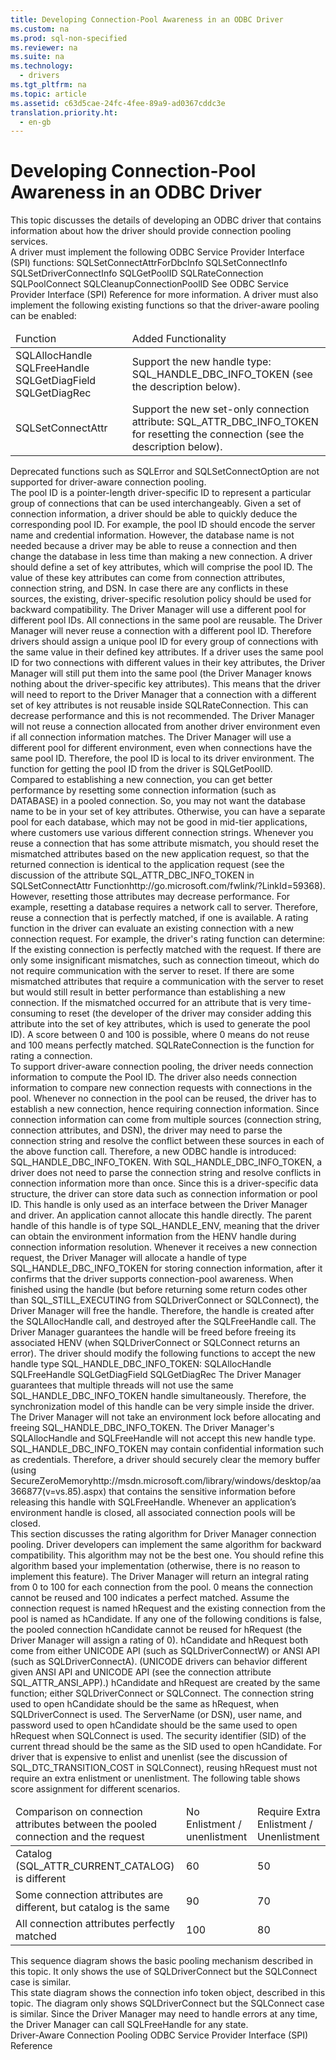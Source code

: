 ```yaml
---
title: Developing Connection-Pool Awareness in an ODBC Driver
ms.custom: na
ms.prod: sql-non-specified
ms.reviewer: na
ms.suite: na
ms.technology: 
  - drivers
ms.tgt_pltfrm: na
ms.topic: article
ms.assetid: c63d5cae-24fc-4fee-89a9-ad0367cddc3e
translation.priority.ht: 
  - en-gb
---
```

# Developing Connection-Pool Awareness in an ODBC Driver
<?xml version="1.0" encoding="utf-8"?>
<developerConceptualDocument xmlns="http://ddue.schemas.microsoft.com/authoring/2003/5" xmlns:xlink="http://www.w3.org/1999/xlink" xmlns:xsi="http://www.w3.org/2001/XMLSchema-instance" xsi:schemaLocation="http://ddue.schemas.microsoft.com/authoring/2003/5 http://dduestorage.blob.core.windows.net/ddueschema/developer.xsd">
  <introduction>
    <para>This topic discusses the details of developing an ODBC driver that contains information about how the driver should provide connection pooling services.</para>
  </introduction>
  <section>
    <title>Enabling Driver-Aware Connection Pooling</title>
    <content>
      <para>A driver must implement the following ODBC Service Provider Interface (SPI) functions:</para>
      <list class="bullet">
        <listItem>
          <para>SQLSetConnectAttrForDbcInfo</para>
        </listItem>
        <listItem>
          <para>SQLSetConnectInfo</para>
        </listItem>
        <listItem>
          <para>SQLSetDriverConnectInfo</para>
        </listItem>
        <listItem>
          <para>SQLGetPoolID</para>
        </listItem>
        <listItem>
          <para>SQLRateConnection</para>
        </listItem>
        <listItem>
          <para>SQLPoolConnect</para>
        </listItem>
        <listItem>
          <para>SQLCleanupConnectionPoolID</para>
        </listItem>
      </list>
      <para>See <link xlink:href="cdeffb4a-f344-4abe-97f3-be2ede1c8e59">ODBC Service Provider Interface (SPI) Reference</link> for more information.</para>
      <para>A driver must also implement the following existing functions so that the driver-aware pooling can be enabled:</para>
      <table xmlns:caps="http://schemas.microsoft.com/build/caps/2013/11">
        <thead>
          <tr>
            <TD>
              <para>Function</para>
            </TD>
            <TD>
              <para>Added Functionality</para>
            </TD>
          </tr>
        </thead>
        <tbody>
          <tr>
            <TD>
              <para>
                <legacyLink xlink:href="6e7fe420-8cf4-4e72-8dad-212affaff317">SQLAllocHandle</legacyLink>
              </para>
              <para>
                <legacyLink xlink:href="17a6fcdc-b05a-4de7-be93-a316f39696a1">SQLFreeHandle</legacyLink>
              </para>
              <para>
                <legacyLink xlink:href="1dbc4398-97a8-4585-bb77-1f7ea75e24c4">SQLGetDiagField</legacyLink>
              </para>
              <para>
                <legacyLink xlink:href="ebdbac93-3d68-438f-8416-ef1f08e04269">SQLGetDiagRec</legacyLink>
              </para>
            </TD>
            <TD>
              <para>Support the new handle type: SQL_HANDLE_DBC_INFO_TOKEN (see the description below).</para>
            </TD>
          </tr>
          <tr>
            <TD>
              <para>
                <legacyLink xlink:href="97fc7445-5a66-4eb9-8e77-10990b5fd685">SQLSetConnectAttr</legacyLink>
              </para>
            </TD>
            <TD>
              <para>Support the new set-only connection attribute: SQL_ATTR_DBC_INFO_TOKEN for resetting the connection (see the description below).</para>
            </TD>
          </tr>
        </tbody>
      </table>
      <alert class="note">
        <para>Deprecated functions such as <system>SQLError</system> and <system>SQLSetConnectOption</system> are not supported for driver-aware connection pooling.</para>
      </alert>
    </content>
  </section>
  <section>
    <title>The Pool ID</title>
    <content>
      <para>The pool ID is a pointer-length driver-specific ID to represent a particular group of connections that can be used interchangeably. Given a set of connection information, a driver should be able to quickly deduce the corresponding pool ID.</para>
      <para>For example, the pool ID should encode the server name and credential information. However, the database name is not needed because a driver may be able to reuse a connection and then change the database in less time than making a new connection.</para>
      <para>A driver should define a set of key attributes, which will comprise the pool ID. The value of these key attributes can come from connection attributes, connection string, and DSN. In case there are any conflicts in these sources, the existing, driver-specific resolution policy should be used for backward compatibility.</para>
      <para>The Driver Manager will use a different pool for different pool IDs. All connections in the same pool are reusable. The Driver Manager will never reuse a connection with a different pool ID. </para>
      <para>Therefore drivers should assign a unique pool ID for every group of connections with the same value in their defined key attributes. If a driver uses the same pool ID for two connections with different values in their key attributes, the Driver Manager will still put them into the same pool (the Driver Manager knows nothing about the driver-specific key attributes). This means that the driver will need to report to the Driver Manager that a connection with a different set of key attributes is not reusable inside <link xlink:href="e8da2ffb-d6ef-4ca7-824f-57afd29585d8">SQLRateConnection</link>. This can decrease performance and this is not recommended.</para>
      <para>The Driver Manager will not reuse a connection allocated from another driver environment even if all connection information matches. The Driver Manager will use a different pool for different environment, even when connections have the same pool ID. Therefore, the pool ID is local to its driver environment.</para>
      <para>The function for getting the pool ID from the driver is <link xlink:href="95a8666a-ad68-4d89-bf65-f2cc797f8820">SQLGetPoolID</link>.</para>
    </content>
  </section>
  <section>
    <title>The Connection Rating</title>
    <content>
      <para>Compared to establishing a new connection, you can get better performance by resetting some connection information (such as DATABASE) in a pooled connection. So, you may not want the database name to be in your set of key attributes. Otherwise, you can have a separate pool for each database, which may not be good in mid-tier applications, where customers use various different connection strings.</para>
      <para>Whenever you reuse a connection that has some attribute mismatch, you should reset the mismatched attributes based on the new application request, so that the returned connection is identical to the application request (see the discussion of the attribute SQL_ATTR_DBC_INFO_TOKEN in <externalLink><linkText>SQLSetConnectAttr Function</linkText><linkUri>http://go.microsoft.com/fwlink/?LinkId=59368</linkUri></externalLink>). However, resetting those attributes may decrease performance. For example, resetting a database requires a network call to server. Therefore, reuse a connection that is perfectly matched, if one is available.</para>
      <para>A rating function in the driver can evaluate an existing connection with a new connection request. For example, the driver's rating function can determine:</para>
      <list class="nobullet">
        <listItem>
          <para>If the existing connection is perfectly matched with the request.</para>
        </listItem>
        <listItem>
          <para>If there are only some insignificant mismatches, such as connection timeout, which do not require communication with the server to reset.</para>
        </listItem>
        <listItem>
          <para>If there are some mismatched attributes that require a communication with the server to reset but would still result in better performance than establishing a new connection.</para>
        </listItem>
        <listItem>
          <para>If the mismatched occurred for an attribute that is very time-consuming to reset (the developer of the driver may consider adding this attribute into the set of key attributes, which is used to generate the pool ID).</para>
        </listItem>
      </list>
      <para>A score between 0 and 100 is possible, where 0 means do not reuse and 100 means perfectly matched. <legacyLink xlink:href="e8da2ffb-d6ef-4ca7-824f-57afd29585d8">SQLRateConnection</legacyLink> is the function for rating a connection.</para>
    </content>
  </section>
  <section>
    <title>New ODBC Handle - SQL_HANDLE_DBC_INFO_TOKEN</title>
    <content>
      <para>To support driver-aware connection pooling, the driver needs connection information to compute the Pool ID. The driver also needs connection information to compare new connection requests with connections in the pool.  Whenever no connection in the pool can be reused, the driver has to establish a new connection, hence requiring connection information.</para>
      <para>Since connection information can come from multiple sources (connection string, connection attributes, and DSN), the driver may need to parse the connection string and resolve the conflict between these sources in each of the above function call.</para>
      <para>Therefore, a new ODBC handle is introduced: SQL_HANDLE_DBC_INFO_TOKEN. With SQL_HANDLE_DBC_INFO_TOKEN, a driver does not need to parse the connection string and resolve conflicts in connection information more than once. Since this is a driver-specific data structure, the driver can store data such as connection information or pool ID.</para>
      <para>This handle is only used as an interface between the Driver Manager and driver. An application cannot allocate this handle directly.</para>
      <para>The parent handle of this handle is of type SQL_HANDLE_ENV, meaning that the driver can obtain the environment information from the HENV handle during connection information resolution.</para>
      <para>Whenever it receives a new connection request, the Driver Manager will allocate a handle of type SQL_HANDLE_DBC_INFO_TOKEN for storing connection information, after it confirms that the driver supports connection-pool awareness. When finished using the handle (but before returning some return codes other than SQL_STILL_EXECUTING from <legacyLink xlink:href="e299be1d-5c74-4ede-b6a3-430eb189134f">SQLDriverConnect</legacyLink> or <legacyLink xlink:href="59075e46-a0ca-47bf-972a-367b08bb518d">SQLConnect</legacyLink>), the Driver Manager will free the handle. Therefore, the handle is created after the SQLAllocHandle call, and destroyed after the SQLFreeHandle call. The Driver Manager guarantees the handle will be freed before freeing its associated HENV (when <legacyLink xlink:href="e299be1d-5c74-4ede-b6a3-430eb189134f">SQLDriverConnect</legacyLink> or <legacyLink xlink:href="59075e46-a0ca-47bf-972a-367b08bb518d">SQLConnect</legacyLink> returns an error).</para>
      <para>The driver should modify the following functions to accept the new handle type SQL_HANDLE_DBC_INFO_TOKEN:</para>
      <list class="ordered">
        <listItem>
          <para>
            <legacyLink xlink:href="6e7fe420-8cf4-4e72-8dad-212affaff317">SQLAllocHandle</legacyLink>
          </para>
        </listItem>
        <listItem>
          <para>
            <legacyLink xlink:href="17a6fcdc-b05a-4de7-be93-a316f39696a1">SQLFreeHandle</legacyLink>
          </para>
        </listItem>
        <listItem>
          <para>
            <legacyLink xlink:href="1dbc4398-97a8-4585-bb77-1f7ea75e24c4">SQLGetDiagField</legacyLink>
          </para>
        </listItem>
        <listItem>
          <para>
            <legacyLink xlink:href="ebdbac93-3d68-438f-8416-ef1f08e04269">SQLGetDiagRec</legacyLink>
          </para>
        </listItem>
      </list>
      <para>The Driver Manager guarantees that multiple threads will not use the same SQL_HANDLE_DBC_INFO_TOKEN handle simultaneously. Therefore, the synchronization model of this handle can be very simple inside the driver. The Driver Manager will not take an environment lock before allocating and freeing SQL_HANDLE_DBC_INFO_TOKEN.</para>
      <para>The Driver Manager's <legacyBold>SQLAllocHandle</legacyBold> and <legacyBold>SQLFreeHandle</legacyBold> will not accept this new handle type.</para>
      <para>SQL_HANDLE_DBC_INFO_TOKEN may contain confidential information such as credentials. Therefore, a driver should securely clear the memory buffer (using <externalLink><linkText>SecureZeroMemory</linkText><linkUri>http://msdn.microsoft.com/library/windows/desktop/aa366877(v=vs.85).aspx</linkUri></externalLink>) that contains the sensitive information before releasing this handle with <legacyBold>SQLFreeHandle</legacyBold>. Whenever an application’s environment handle is closed, all associated connection pools will be closed.</para>
    </content>
  </section>
  <section>
    <title>Driver Manager Connection Pool Rating Algorithm</title>
    <content>
      <para>This section discusses the rating algorithm for Driver Manager connection pooling. Driver developers can implement the same algorithm for backward compatibility. This algorithm may not be the best one. You should refine this algorithm based your implementation (otherwise, there is no reason to implement this feature).</para>
      <para>The Driver Manager will return an integral rating from 0 to 100 for each connection from the pool. 0 means the connection cannot be reused and 100 indicates a perfect matched. Assume the connection request is named hRequest and the existing connection from the pool is named as hCandidate. If any one of the following conditions is false, the pooled connection hCandidate cannot be reused for hRequest (the Driver Manager will assign a rating of 0).</para>
      <list class="bullet">
        <listItem>
          <para>hCandidate and hRequest both come from either UNICODE API (such as SQLDriverConnectW) or ANSI API (such as SQLDriverConnectA). (UNICODE drivers can behavior different given ANSI API and UNICODE API (see the connection attribute SQL_ATTR_ANSI_APP).)</para>
        </listItem>
        <listItem>
          <para> hCandidate and hRequest are created by the same function; either SQLDriverConnect or SQLConnect.</para>
        </listItem>
        <listItem>
          <para>The connection string used to open hCandidate should be the same as hRequest, when SQLDriverConnect is used.</para>
        </listItem>
        <listItem>
          <para>The ServerName (or DSN), user name, and password used to open hCandidate should be the same used to open hRequest when SQLConnect is used.</para>
        </listItem>
        <listItem>
          <para>The security identifier (SID) of the current thread should be the same as the SID used to open hCandidate.</para>
        </listItem>
        <listItem>
          <para>For driver that is expensive to enlist and unenlist (see the discussion of SQL_DTC_TRANSITION_COST in <legacyLink xlink:href="59075e46-a0ca-47bf-972a-367b08bb518d">SQLConnect</legacyLink>), reusing <parameterReference>hRequest</parameterReference> must not require an extra enlistment or unenlistment.</para>
        </listItem>
      </list>
      <para>The following table shows score assignment for different scenarios.</para>
      <table xmlns:caps="http://schemas.microsoft.com/build/caps/2013/11">
        <thead>
          <tr>
            <TD>
              <para>Comparison on connection attributes between the pooled connection and the request</para>
            </TD>
            <TD>
              <para>No Enlistment / unenlistment</para>
            </TD>
            <TD>
              <para>Require Extra Enlistment / Unenlistment</para>
            </TD>
          </tr>
        </thead>
        <tbody>
          <tr>
            <TD>
              <para>Catalog (SQL_ATTR_CURRENT_CATALOG) is different</para>
            </TD>
            <TD>
              <para>60</para>
            </TD>
            <TD>
              <para>50</para>
            </TD>
          </tr>
          <tr>
            <TD>
              <para>Some connection attributes are different, but catalog is the same</para>
            </TD>
            <TD>
              <para>90</para>
            </TD>
            <TD>
              <para>70</para>
            </TD>
          </tr>
          <tr>
            <TD>
              <para>All connection attributes perfectly matched</para>
            </TD>
            <TD>
              <para>100</para>
            </TD>
            <TD>
              <para>80</para>
            </TD>
          </tr>
        </tbody>
      </table>
    </content>
  </section>
  <section>
    <title>Sequence Diagram</title>
    <content>
      <para>This sequence diagram shows the basic pooling mechanism described in this topic. It only shows the use of <legacyLink xlink:href="e299be1d-5c74-4ede-b6a3-430eb189134f">SQLDriverConnect</legacyLink> but the <legacyLink xlink:href="59075e46-a0ca-47bf-972a-367b08bb518d">SQLConnect</legacyLink> case is similar.</para>
      <mediaLink>
        <image xlink:href="441d53ae-79e1-489f-840c-70ea348e9ff3" />
      </mediaLink>
    </content>
  </section>
  <section>
    <title>State Diagram</title>
    <content>
      <para>This state diagram shows the connection info token object, described in this topic. The diagram only shows <legacyLink xlink:href="e299be1d-5c74-4ede-b6a3-430eb189134f">SQLDriverConnect</legacyLink> but the <legacyLink xlink:href="59075e46-a0ca-47bf-972a-367b08bb518d">SQLConnect</legacyLink> case is similar. Since the Driver Manager may need to handle errors at any time, the Driver Manager can call <legacyLink xlink:href="17a6fcdc-b05a-4de7-be93-a316f39696a1">SQLFreeHandle</legacyLink> for any state.</para>
      <mediaLink>
        <image xlink:href="c6bf1e29-e3a9-46f1-849d-ee74182cfd08" />
      </mediaLink>
    </content>
  </section>
  <relatedTopics>
    <link xlink:href="53e7e3f7-edab-4d0b-8943-45442ba3ebc9">Driver-Aware Connection Pooling</link>
<link xlink:href="cdeffb4a-f344-4abe-97f3-be2ede1c8e59">ODBC Service Provider Interface (SPI) Reference</link></relatedTopics>
</developerConceptualDocument>
